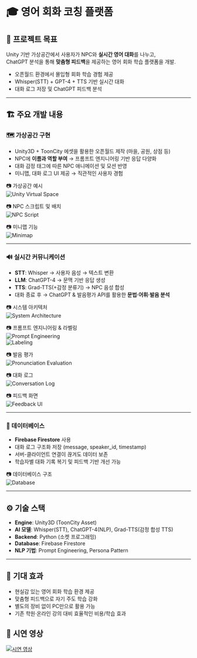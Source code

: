 # 🎓 영어 회화 코칭 플랫폼

## 📌 프로젝트 목표
Unity 기반 가상공간에서 사용자가 NPC와 **실시간 영어 대화**를 나누고,  
ChatGPT 분석을 통해 **맞춤형 피드백**을 제공하는 영어 회화 학습 플랫폼을 개발.  

- 오픈월드 환경에서 몰입형 회화 학습 경험 제공  
- Whisper(STT) + GPT-4 + TTS 기반 실시간 대화  
- 대화 로그 저장 및 ChatGPT 피드백 분석  

---

## 🏗️ 주요 개발 내용

### 🗺️ 가상공간 구현
- Unity3D + ToonCity 에셋을 활용한 오픈월드 제작 (마을, 공원, 상점 등)  
- NPC에 **이름과 역할 부여** → 프롬프트 엔지니어링 기반 응답 다양화  
- 대화 감정 태그에 따른 NPC 애니메이션 및 모션 반영  
- 미니맵, 대화 로그 UI 제공 → 직관적인 사용자 경험  

📷 가상공간 예시  
![Unity Virtual Space](npc.png)

📷 NPC 스크립트 및 배치  
![NPC Script](script.png)

📷 미니맵 기능  
![Minimap](minimap.png)

---

### 🔊 실시간 커뮤니케이션
- **STT**: Whisper → 사용자 음성 → 텍스트 변환  
- **LLM**: ChatGPT-4 → 문맥 기반 응답 생성  
- **TTS**: Grad-TTS(+감정 분류기) → NPC 음성 합성  
- 대화 종료 후 → ChatGPT & 발음평가 API를 활용한 **문법·어휘·발음 분석**  

📷 시스템 아키텍처  
![System Architecture](arch.png)

📷 프롬프트 엔지니어링 & 라벨링  
![Prompt Engineering](prompt.png)  
![Labeling](labeling.png)

📷 발음 평가  
![Pronunciation Evaluation](pron.png)

📷 대화 로그  
![Conversation Log](log.png)

📷 피드백 화면  
![Feedback UI](feedback.png)

---

### 💾 데이터베이스
- **Firebase Firestore** 사용  
- 대화 로그 구조화 저장 (message, speaker_id, timestamp)  
- 서버-클라이언트 연결이 끊겨도 데이터 보존  
- 학습자별 대화 기록 복기 및 피드백 기반 개선 가능  

📷 데이터베이스 구조  
![Database](database.png)

---

## ⚙️ 기술 스택
- **Engine**: Unity3D (ToonCity Asset)  
- **AI 모델**: Whisper(STT), ChatGPT-4(NLP), Grad-TTS(감정 합성 TTS)  
- **Backend**: Python (소켓 프로그래밍)  
- **Database**: Firebase Firestore  
- **NLP 기법**: Prompt Engineering, Persona Pattern  

---

## 🎯 기대 효과
- 현실감 있는 영어 회화 학습 환경 제공  
- 맞춤형 피드백으로 자기 주도 학습 강화  
- 별도의 장비 없이 PC만으로 활용 가능  
- 기존 학원·온라인 강의 대비 효율적인 비용/학습 효과
  
## 🎥 시연 영상
[![시연 영상](feedback.png)](https://youtu.be/3OcX1CWbJGI)

